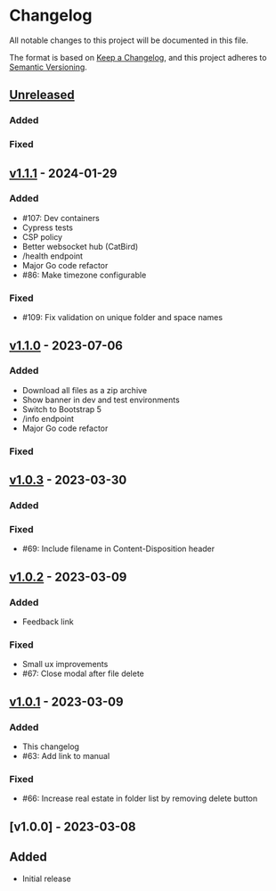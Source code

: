 # Changelog

All notable changes to this project will be documented in this file.

The format is based on [Keep a Changelog](https://keepachangelog.com/en/1.0.0/),
and this project adheres to [Semantic Versioning](https://semver.org/spec/v2.0.0.html).

## [Unreleased]

### Added

### Fixed

## [v1.1.1] - 2024-01-29

### Added

- #107: Dev containers
- Cypress tests
- CSP policy
- Better websocket hub (CatBird)  
- /health endpoint
- Major Go code refactor
- #86: Make timezone configurable

### Fixed

- #109: Fix validation on unique folder and space names

## [v1.1.0] - 2023-07-06

### Added

- Download all files as a zip archive
- Show banner in dev and test environments
- Switch to Bootstrap 5
- /info endpoint
- Major Go code refactor

### Fixed

## [v1.0.3] - 2023-03-30

### Added

### Fixed

- #69: Include filename in Content-Disposition header

## [v1.0.2] - 2023-03-09

### Added

- Feedback link

### Fixed

- Small ux improvements
- #67: Close modal after file delete

## [v1.0.1] - 2023-03-09

### Added

- This changelog
- #63: Add link to manual

### Fixed

- #66: Increase real estate in folder list by removing delete button

## [v1.0.0] - 2023-03-08

## Added

- Initial release

[unreleased]:  https://github.com/ugent-library/deliver/compare/v1.1.1...HEAD
[v1.1.1]:  https://github.com/ugent-library/deliver/compare/v1.1.1...v1.1.1
[v1.1.0]:  https://github.com/ugent-library/deliver/compare/v1.0.3...v1.1.0
[v1.0.3]:  https://github.com/ugent-library/deliver/compare/v1.0.2...v1.0.3
[v1.0.2]:  https://github.com/ugent-library/deliver/compare/v1.0.1...v1.0.2
[v1.0.1]:  https://github.com/ugent-library/deliver/compare/v1.0.0...v1.0.1
